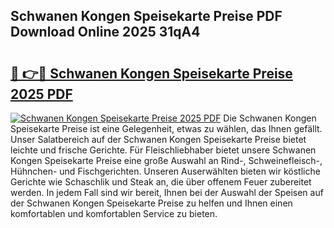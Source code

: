 ## Schwanen Kongen Speisekarte Preise PDF Download Online 2025 31qA4

# <h2><a href="http://gc9hzpn.nevu.top/?p=Schwanen+Kongen+Speisekarte+Preise">🔗 👉🔴 Schwanen Kongen Speisekarte Preise 2025 PDF</a></h2>

[![Schwanen Kongen Speisekarte Preise 2025 PDF](https://i.imgur.com/dBaPXMq.png)](http://gc9hzpn.nevu.top/?p=Schwanen+Kongen+Speisekarte+Preise)
Die Schwanen Kongen Speisekarte Preise ist eine Gelegenheit, etwas zu wählen, das Ihnen gefällt. Unser Salatbereich auf der Schwanen Kongen Speisekarte Preise bietet leichte und frische Gerichte. Für Fleischliebhaber bietet unsere Schwanen Kongen Speisekarte Preise eine große Auswahl an Rind-, Schweinefleisch-, Hühnchen- und Fischgerichten. Unseren Auserwählten bieten wir köstliche Gerichte wie Schaschlik und Steak an, die über offenem Feuer zubereitet werden. In jedem Fall sind wir bereit, Ihnen bei der Auswahl der Speisen auf der Schwanen Kongen Speisekarte Preise zu helfen und Ihnen einen komfortablen und komfortablen Service zu bieten.
